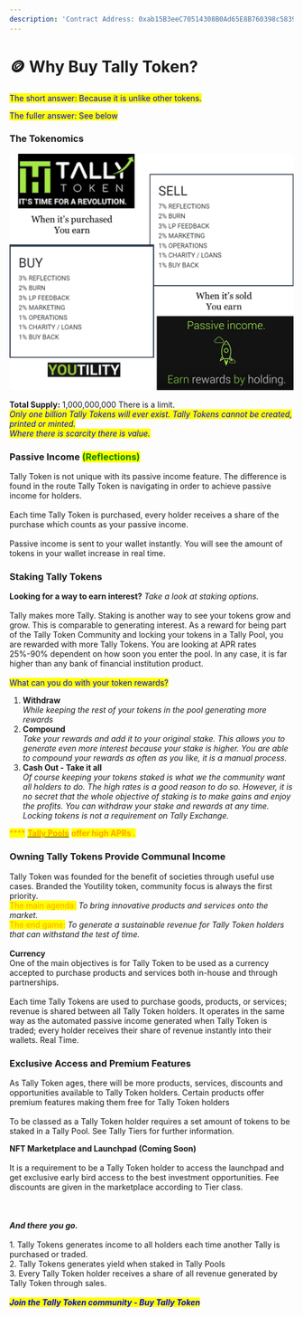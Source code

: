 ```yaml
---
description: 'Contract Address: 0xab15B3eeC70514308B0Ad65E8B760398c5839947'
---
```


# 🪙 Why Buy Tally Token?

<mark style="color:blue;">The short answer:  Because it is unlike other tokens.</mark>

<mark style="color:blue;">The fuller answer:  See below</mark>

### The Tokenomics

![BUY and SELL % can alter slightly to encourage buying pressure.  It will never go beyond 20%](<.gitbook/assets/image (2) (1).png>)

**Total Supply:**  1,000,000,000       There is a limit.\
_<mark style="color:blue;">Only one billion Tally Tokens will ever exist.  Tally Tokens cannot be created, printed or minted.</mark>_\
_<mark style="color:blue;">Where there is scarcity there is value.</mark>_

### Passive Income <mark style="color:green;">(Reflections)</mark>

Tally Token is not unique with its passive income feature.  The difference is found in the route Tally Token is navigating in order to achieve passive income for holders.\
\
Each time Tally Token is purchased, every holder receives a share of the purchase which counts as your passive income.  \
\
Passive income is sent to your wallet instantly.  You will see the amount of tokens in your wallet increase in real time.

### Staking Tally Tokens

**Looking for a way to earn interest?**  _Take a look at staking options._\
\
Tally makes more Tally.  Staking is another way to see your tokens grow and grow.  This is comparable to generating interest.  As a reward for being part of the Tally Token Community and locking your tokens in a Tally Pool, you are rewarded with more Tally Tokens.  You are looking at APR rates 25%-90% dependent on how soon you enter the pool.  In any case, it is far higher than any bank of financial institution product.\
\
<mark style="color:blue;">What can you do with your token rewards?</mark>&#x20;

1. **Withdraw**\
   _While keeping the rest of your tokens in the pool generating more rewards_
2. **Compound**\
   _Take your rewards and add it to your original stake.  This allows you to generate even more interest  because your stake is higher.  You are able to compound your rewards as often as you like, it is a manual process._
3. **Cash Out - Take it all**\
   _Of course keeping your tokens staked is what we the community want all holders to do. The high rates is a good reason to do so.  However, it is no secret that the whole objective of staking is to make gains and enjoy the profits._ _You can withdraw your stake and rewards at any time.  Locking tokens is not a requirement on Tally Exchange._

&#x20;           <mark style="color:orange;">****</mark>            [<mark style="color:orange;">**Tally Pools**</mark>](https://app.tally-ho.org/pools/stake\_tally) <mark style="color:orange;">**offer high APRs .**</mark>

### Owning Tally Tokens Provide Communal Income

Tally Token was founded for the benefit of societies through useful use cases.  Branded the Youtility token, community focus is always the first priority.  \
<mark style="color:orange;">The main agenda:</mark> _To bring innovative products and services onto the market._ \
<mark style="color:orange;">The end game:</mark> _To generate a sustainable revenue for Tally Token holders that can withstand the test of time._  \
\
**Currency**\
One of the main objectives is for Tally Token to be used as a currency accepted to purchase products and services both in-house and through partnerships.\
\
Each time Tally Tokens are used to purchase goods, products, or services; revenue is shared between all Tally Token holders.  It operates in the same way as the automated passive income generated when Tally Token is traded; every holder receives their share of revenue instantly into their wallets.  Real Time.

### Exclusive Access and Premium Features

As Tally Token ages, there will be more products, services, discounts and opportunities available to Tally Token holders.  Certain products offer premium features making them free for Tally Token holders\
\
To be classed as a Tally Token holder requires a set amount of tokens to be staked in a Tally Pool. See Tally Tiers for further information.

**NFT Marketplace and Launchpad (Coming Soon)**\
\
It is a requirement to be a Tally Token holder to access the launchpad and get exclusive early bird access to the best investment opportunities.  Fee discounts are given in the marketplace according to Tier class.\
\
\
\
_**And there you go.**_\
\
1\. Tally Tokens generates income to all holders each time another Tally is purchased or traded.\
2\. Tally Tokens generates yield when staked in Tally Pools\
3\. Every Tally Token holder receives a share of all revenue generated by Tally Token through sales.\
\
_<mark style="color:blue;">**Join the Tally Token community - Buy Tally Token**</mark>_
